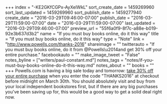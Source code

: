 +++
index = "-KE2GKfCGPx-AyXelWkL"
sort_create_date = 1459269960
sort_last_updated = 1459269960
sort_publish_date = 1459277940
create_date = "2016-03-29T09:46:00-07:00"
publish_date = "2016-03-29T11:59:00-07:00"
date = "2016-03-29T11:59:00-07:00"
last_updated = "2016-03-29T09:46:00-07:00"
preview_url = "55f6a0f9-8f7c-a88e-b019-92e3b637d3b2"
name = "If you must buy books online, do it this way"
title = "If you must buy books online, do it this way"
type = "Note"
link = "http://www.powells.com/thanks-2016"
shareimage = ""
twitterauto = "If you must buy books online, do it from @Powells\u2014and get 30% off your entire purchase."
facebookauto = ""
make_image_tweet = "False"
notes_byline = ["writers/paul-constant.md"]
notes_tags = "notes/if-you-must-buy-books-online-do-it-this-way.md"
notes_about = ""
books = ""
+++
Powells.com is having a big sale today and tomorrow: [take 30% off your entire purchase](http://www.powells.com/thanks-2016) when you enter the code "THANKS2016" at checkout before midnight on March 30th. You should absolutely visit and buy from your local independent bookstores first, but if there are any big purchases you've been saving up for, this would be a good way to get a solid deal right now.